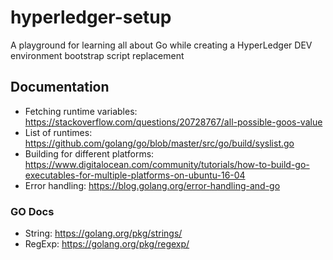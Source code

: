 # hyperledger-setup

A playground for learning all about Go while creating a HyperLedger DEV environment bootstrap script replacement

## Documentation

* Fetching runtime variables: https://stackoverflow.com/questions/20728767/all-possible-goos-value
* List of runtimes: https://github.com/golang/go/blob/master/src/go/build/syslist.go
* Building for different platforms: https://www.digitalocean.com/community/tutorials/how-to-build-go-executables-for-multiple-platforms-on-ubuntu-16-04
* Error handling: https://blog.golang.org/error-handling-and-go

### GO Docs

* String: https://golang.org/pkg/strings/
* RegExp: https://golang.org/pkg/regexp/
